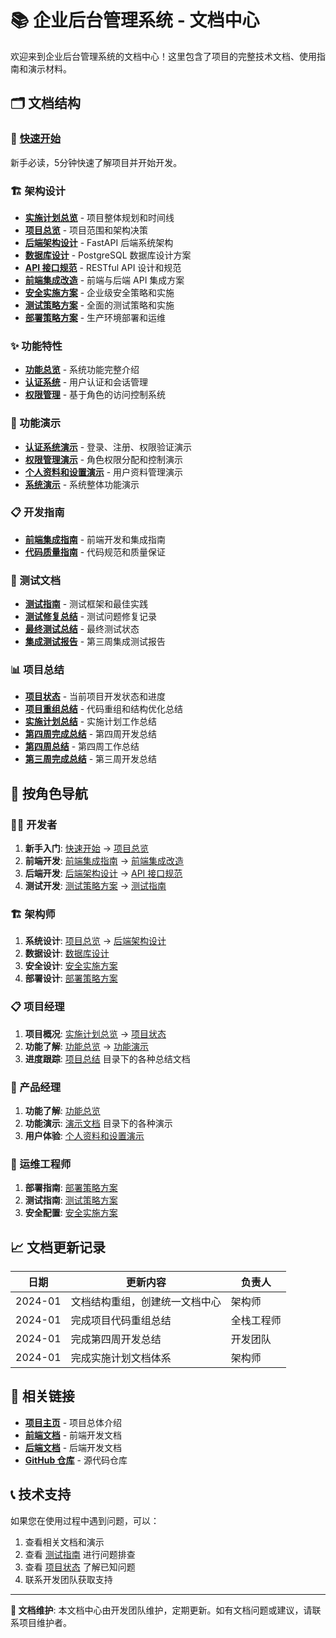 # 📚 企业后台管理系统 - 文档中心

欢迎来到企业后台管理系统的文档中心！这里包含了项目的完整技术文档、使用指南和演示材料。

## 🗂️ 文档结构

### 📖 [快速开始](./implementation-plan/QUICK_START.md)
新手必读，5分钟快速了解项目并开始开发。

### 🏗️ 架构设计
- **[实施计划总览](./implementation-plan/00-implementation-summary.md)** - 项目整体规划和时间线
- **[项目总览](./implementation-plan/01-project-overview.md)** - 项目范围和架构决策
- **[后端架构设计](./implementation-plan/02-backend-architecture.md)** - FastAPI 后端系统架构
- **[数据库设计](./implementation-plan/03-database-design.md)** - PostgreSQL 数据库设计方案
- **[API 接口规范](./implementation-plan/04-api-specification.md)** - RESTful API 设计和规范
- **[前端集成改造](./implementation-plan/05-frontend-integration.md)** - 前端与后端 API 集成方案
- **[安全实施方案](./implementation-plan/06-security-implementation.md)** - 企业级安全策略和实施
- **[测试策略方案](./implementation-plan/07-testing-strategy.md)** - 全面的测试策略和实施
- **[部署策略方案](./implementation-plan/08-deployment-strategy.md)** - 生产环境部署和运维

### ✨ 功能特性
- **[功能总览](./features/FEATURE_SUMMARY.md)** - 系统功能完整介绍
- **[认证系统](./features/AUTHENTICATION_SUMMARY.md)** - 用户认证和会话管理
- **[权限管理](./features/RBAC_SUMMARY.md)** - 基于角色的访问控制系统

### 🎯 功能演示
- **[认证系统演示](./demos/AUTH_DEMO.md)** - 登录、注册、权限验证演示
- **[权限管理演示](./demos/RBAC_DEMO.md)** - 角色权限分配和控制演示
- **[个人资料和设置演示](./demos/PROFILE_SETTINGS_DEMO.md)** - 用户资料管理演示
- **[系统演示](./demos/demo.md)** - 系统整体功能演示

### 📋 开发指南
- **[前端集成指南](./guides/FRONTEND_INTEGRATION.md)** - 前端开发和集成指南
- **[代码质量指南](./guides/CODE_QUALITY.md)** - 代码规范和质量保证

### 🧪 测试文档
- **[测试指南](./testing/TESTING_GUIDE.md)** - 测试框架和最佳实践
- **[测试修复总结](./testing/test-fixes-summary.md)** - 测试问题修复记录
- **[最终测试总结](./testing/test-fixes-final-summary.md)** - 最终测试状态
- **[集成测试报告](./testing/week3-integration-testing-report.md)** - 第三周集成测试报告

### 📊 项目总结
- **[项目状态](./summaries/PROJECT_STATUS.md)** - 当前项目开发状态和进度
- **[项目重组总结](./summaries/PROJECT_RESTRUCTURE_SUMMARY.md)** - 代码重组和结构优化总结
- **[实施计划总结](./summaries/IMPLEMENTATION_PLAN_SUMMARY.md)** - 实施计划工作总结
- **[第四周完成总结](./summaries/WEEK4_COMPLETION_SUMMARY.md)** - 第四周开发总结
- **[第四周总结](./summaries/WEEK4_SUMMARY.md)** - 第四周工作总结
- **[第三周完成总结](./summaries/WEEK3_COMPLETION_SUMMARY.md)** - 第三周开发总结

## 🎯 按角色导航

### 👨‍💻 开发者
1. **新手入门**: [快速开始](./implementation-plan/QUICK_START.md) → [项目总览](./implementation-plan/01-project-overview.md)
2. **前端开发**: [前端集成指南](./guides/FRONTEND_INTEGRATION.md) → [前端集成改造](./implementation-plan/05-frontend-integration.md)
3. **后端开发**: [后端架构设计](./implementation-plan/02-backend-architecture.md) → [API 接口规范](./implementation-plan/04-api-specification.md)
4. **测试开发**: [测试策略方案](./implementation-plan/07-testing-strategy.md) → [测试指南](./testing/TESTING_GUIDE.md)

### 🏗️ 架构师
1. **系统设计**: [项目总览](./implementation-plan/01-project-overview.md) → [后端架构设计](./implementation-plan/02-backend-architecture.md)
2. **数据设计**: [数据库设计](./implementation-plan/03-database-design.md)
3. **安全设计**: [安全实施方案](./implementation-plan/06-security-implementation.md)
4. **部署设计**: [部署策略方案](./implementation-plan/08-deployment-strategy.md)

### 📋 项目经理
1. **项目概况**: [实施计划总览](./implementation-plan/00-implementation-summary.md) → [项目状态](./summaries/PROJECT_STATUS.md)
2. **功能了解**: [功能总览](./features/FEATURE_SUMMARY.md) → [功能演示](./demos/)
3. **进度跟踪**: [项目总结](./summaries/) 目录下的各种总结文档

### 🎨 产品经理
1. **功能了解**: [功能总览](./features/FEATURE_SUMMARY.md)
2. **功能演示**: [演示文档](./demos/) 目录下的各种演示
3. **用户体验**: [个人资料和设置演示](./demos/PROFILE_SETTINGS_DEMO.md)

### 🔧 运维工程师
1. **部署指南**: [部署策略方案](./implementation-plan/08-deployment-strategy.md)
2. **测试指南**: [测试策略方案](./implementation-plan/07-testing-strategy.md)
3. **安全配置**: [安全实施方案](./implementation-plan/06-security-implementation.md)

## 📈 文档更新记录

| 日期 | 更新内容 | 负责人 |
|------|----------|--------|
| 2024-01 | 文档结构重组，创建统一文档中心 | 架构师 |
| 2024-01 | 完成项目代码重组总结 | 全栈工程师 |
| 2024-01 | 完成第四周开发总结 | 开发团队 |
| 2024-01 | 完成实施计划文档体系 | 架构师 |

## 🔗 相关链接

- **[项目主页](../README.md)** - 项目总体介绍
- **[前端文档](../frontend/README.md)** - 前端开发文档
- **[后端文档](../backend/README.md)** - 后端开发文档
- **[GitHub 仓库](#)** - 源代码仓库

## 📞 技术支持

如果您在使用过程中遇到问题，可以：

1. 查看相关文档和演示
2. 查看 [测试指南](./testing/TESTING_GUIDE.md) 进行问题排查
3. 查看 [项目状态](./summaries/PROJECT_STATUS.md) 了解已知问题
4. 联系开发团队获取支持

---

**📝 文档维护**: 本文档中心由开发团队维护，定期更新。如有文档问题或建议，请联系项目维护者。 
